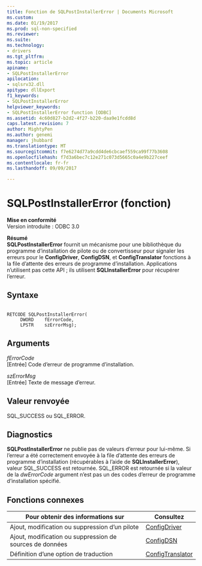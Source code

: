 ```yaml
---
title: Fonction de SQLPostInstallerError | Documents Microsoft
ms.custom: 
ms.date: 01/19/2017
ms.prod: sql-non-specified
ms.reviewer: 
ms.suite: 
ms.technology:
- drivers
ms.tgt_pltfrm: 
ms.topic: article
apiname:
- SQLPostInstallerError
apilocation:
- sqlsrv32.dll
apitype: dllExport
f1_keywords:
- SQLPostInstallerError
helpviewer_keywords:
- SQLPostInstallerError function [ODBC]
ms.assetid: 4c60d827-b2d2-4f27-b220-daa9e1fcdd8d
caps.latest.revision: 7
author: MightyPen
ms.author: genemi
manager: jhubbard
ms.translationtype: MT
ms.sourcegitcommit: f7e6274d77a9cdd4de6cbcaef559ca99f77b3608
ms.openlocfilehash: f7d3a6bec7c12e271c073d5665c0a4e9b227ceef
ms.contentlocale: fr-fr
ms.lasthandoff: 09/09/2017

---
```

# <a name="sqlpostinstallererror-function"></a>SQLPostInstallerError (fonction)
**Mise en conformité**  
 Version introduite : ODBC 3.0  
  
 **Résumé**  
 **SQLPostInstallerError** fournit un mécanisme pour une bibliothèque du programme d’installation de pilote ou de convertisseur pour signaler les erreurs pour le **ConfigDriver**, **ConfigDSN**, et **ConfigTranslator** fonctions à la file d’attente des erreurs de programme d’installation. Applications n’utilisent pas cette API ; ils utilisent **SQLInstallerError** pour récupérer l’erreur.  
  
## <a name="syntax"></a>Syntaxe  
  
```  
  
RETCODE SQLPostInstallerError(  
     DWORD    fErrorCode,  
     LPSTR    szErrorMsg);  
```  
  
## <a name="arguments"></a>Arguments  
 *fErrorCode*  
 [Entrée] Code d’erreur de programme d’installation.  
  
 *szErrorMsg*  
 [Entrée] Texte de message d’erreur.  
  
## <a name="returns"></a>Valeur renvoyée  
 SQL_SUCCESS ou SQL_ERROR.  
  
## <a name="diagnostics"></a>Diagnostics  
 **SQLPostInstallerError** ne publie pas de valeurs d’erreur pour lui-même. Si l’erreur a été correctement envoyée à la file d’attente des erreurs de programme d’installation (récupérables à l’aide de **SQLInstallerError**), valeur SQL_SUCCESS est retournée. SQL_ERROR est retournée si la valeur de la *dwErrorCode* argument n’est pas un des codes d’erreur de programme d’installation spécifié.  
  
## <a name="related-functions"></a>Fonctions connexes  
  
|Pour obtenir des informations sur|Consultez|  
|---------------------------|---------|  
|Ajout, modification ou suppression d’un pilote|[ConfigDriver](../../../odbc/reference/syntax/configdriver-function.md)|  
|Ajout, modification ou suppression de sources de données|[ConfigDSN](../../../odbc/reference/syntax/configdsn-function.md)|  
|Définition d’une option de traduction|[ConfigTranslator](../../../odbc/reference/syntax/configtranslator-function.md)|
